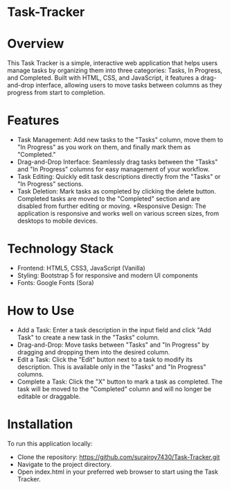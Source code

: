 # Task-Tracker

# Overview
This Task Tracker is a simple, interactive web application that helps users manage tasks by organizing them into three categories: Tasks, In Progress, and Completed. Built with HTML, CSS, and JavaScript, it features a drag-and-drop interface, allowing users to move tasks between columns as they progress from start to completion.

# Features
* Task Management: Add new tasks to the "Tasks" column, move them to "In Progress" as you work on them, and finally mark them as "Completed."
* Drag-and-Drop Interface: Seamlessly drag tasks between the "Tasks" and "In Progress" columns for easy management of your workflow.
* Task Editing: Quickly edit task descriptions directly from the "Tasks" or "In Progress" sections.
* Task Deletion: Mark tasks as completed by clicking the delete button. Completed tasks are moved to the "Completed" section and are disabled from further editing or moving.
*Responsive Design: The application is responsive and works well on various screen sizes, from desktops to mobile devices.

# Technology Stack
* Frontend: HTML5, CSS3, JavaScript (Vanilla)
* Styling: Bootstrap 5 for responsive and modern UI components
* Fonts: Google Fonts (Sora)

# How to Use
* Add a Task: Enter a task description in the input field and click "Add Task" to create a new task in the "Tasks" column.
* Drag-and-Drop: Move tasks between "Tasks" and "In Progress" by dragging and dropping them into the desired column.
* Edit a Task: Click the "Edit" button next to a task to modify its description. This is available only in the "Tasks" and "In Progress" columns.
* Complete a Task: Click the "X" button to mark a task as completed. The task will be moved to the "Completed" column and will no longer be editable or draggable.

# Installation
To run this application locally:
* Clone the repository: https://github.com/surajroy7430/Task-Tracker.git
* Navigate to the project directory.
* Open index.html in your preferred web browser to start using the Task Tracker.
